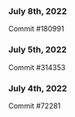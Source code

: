 ### July 8th, 2022

Commit #180991

### July 5th, 2022

Commit #314353


### July 4th, 2022

Commit #72281

